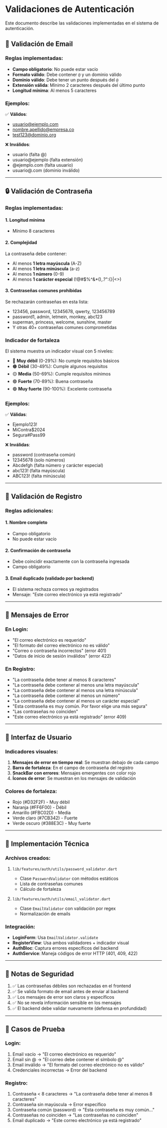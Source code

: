 # Validaciones de Autenticación

Este documento describe las validaciones implementadas en el sistema de autenticación.

## 📧 Validación de Email

### Reglas implementadas:
- **Campo obligatorio**: No puede estar vacío
- **Formato válido**: Debe contener `@` y un dominio válido
- **Dominio válido**: Debe tener un punto después del `@`
- **Extensión válida**: Mínimo 2 caracteres después del último punto
- **Longitud mínima**: Al menos 5 caracteres

### Ejemplos:
✅ **Válidos**:
- usuario@ejemplo.com
- nombre.apellido@empresa.co
- test123@dominio.org

❌ **Inválidos**:
- usuario (falta @)
- usuario@ejemplo (falta extensión)
- @ejemplo.com (falta usuario)
- usuario@.com (dominio inválido)

---

## 🔒 Validación de Contraseña

### Reglas implementadas:

#### 1. **Longitud mínima**
- Mínimo 8 caracteres

#### 2. **Complejidad**
La contraseña debe contener:
- Al menos **1 letra mayúscula** (A-Z)
- Al menos **1 letra minúscula** (a-z)
- Al menos **1 número** (0-9)
- Al menos **1 carácter especial** (!@#$%^&*(),.?":{}|<>)

#### 3. **Contraseñas comunes prohibidas**
Se rechazarán contraseñas en esta lista:
- 123456, password, 12345678, qwerty, 123456789
- password1, admin, letmein, monkey, abc123
- superman, princess, welcome, sunshine, master
- Y otras 40+ contraseñas comunes comprometidas

### Indicador de fortaleza
El sistema muestra un indicador visual con 5 niveles:
- 🔴 **Muy débil** (0-29%): No cumple requisitos básicos
- 🟠 **Débil** (30-49%): Cumple algunos requisitos
- 🟡 **Media** (50-69%): Cumple requisitos mínimos
- 🟢 **Fuerte** (70-89%): Buena contraseña
- 🟢 **Muy fuerte** (90-100%): Excelente contraseña

### Ejemplos:
✅ **Válidas**:
- Ejemplo123!
- MiContra$2024
- Segura#Pass99

❌ **Inválidas**:
- password (contraseña común)
- 12345678 (solo números)
- Abcdefgh (falta número y carácter especial)
- abc123! (falta mayúscula)
- ABC123! (falta minúscula)

---

## 👤 Validación de Registro

### Reglas adicionales:

#### 1. **Nombre completo**
- Campo obligatorio
- No puede estar vacío

#### 2. **Confirmación de contraseña**
- Debe coincidir exactamente con la contraseña ingresada
- Campo obligatorio

#### 3. **Email duplicado** (validado por backend)
- El sistema rechaza correos ya registrados
- Mensaje: "Este correo electrónico ya está registrado"

---

## 🚫 Mensajes de Error

### En Login:
- "El correo electrónico es requerido"
- "El formato del correo electrónico no es válido"
- "Correo o contraseña incorrectos" (error 401)
- "Datos de inicio de sesión inválidos" (error 422)

### En Registro:
- "La contraseña debe tener al menos 8 caracteres"
- "La contraseña debe contener al menos una letra mayúscula"
- "La contraseña debe contener al menos una letra minúscula"
- "La contraseña debe contener al menos un número"
- "La contraseña debe contener al menos un carácter especial"
- "Esta contraseña es muy común. Por favor elige una más segura"
- "Las contraseñas no coinciden"
- "Este correo electrónico ya está registrado" (error 409)

---

## 🎨 Interfaz de Usuario

### Indicadores visuales:
1. **Mensajes de error en tiempo real**: Se muestran debajo de cada campo
2. **Barra de fortaleza**: En el campo de contraseña del registro
3. **SnackBar con errores**: Mensajes emergentes con color rojo
4. **Íconos de error**: Se muestran en los mensajes de validación

### Colores de fortaleza:
- Rojo (#D32F2F) - Muy débil
- Naranja (#FF6F00) - Débil
- Amarillo (#FBC02D) - Media
- Verde claro (#7CB342) - Fuerte
- Verde oscuro (#388E3C) - Muy fuerte

---

## 🔧 Implementación Técnica

### Archivos creados:
1. `lib/features/auth/utils/password_validator.dart`
   - Clase `PasswordValidator` con métodos estáticos
   - Lista de contraseñas comunes
   - Cálculo de fortaleza

2. `lib/features/auth/utils/email_validator.dart`
   - Clase `EmailValidator` con validación por regex
   - Normalización de emails

### Integración:
- **LoginForm**: Usa `EmailValidator.validate`
- **RegisterView**: Usa ambos validadores + indicador visual
- **AuthBloc**: Captura errores específicos del backend
- **AuthService**: Maneja códigos de error HTTP (401, 409, 422)

---

## 📝 Notas de Seguridad

1. ✅ Las contraseñas débiles son rechazadas en el frontend
2. ✅ Se valida formato de email antes de enviar al backend
3. ✅ Los mensajes de error son claros y específicos
4. ✅ No se revela información sensible en los mensajes
5. ✅ El backend debe validar nuevamente (defensa en profundidad)

---

## 🧪 Casos de Prueba

### Login:
1. Email vacío → "El correo electrónico es requerido"
2. Email sin @ → "El correo debe contener el símbolo @"
3. Email inválido → "El formato del correo electrónico no es válido"
4. Credenciales incorrectas → Error del backend

### Registro:
1. Contraseña < 8 caracteres → "La contraseña debe tener al menos 8 caracteres"
2. Contraseña sin mayúscula → Error específico
3. Contraseña común (password) → "Esta contraseña es muy común..."
4. Contraseñas no coinciden → "Las contraseñas no coinciden"
5. Email duplicado → "Este correo electrónico ya está registrado"
